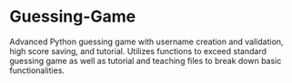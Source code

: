 # Guessing-Game
Advanced Python guessing game with username creation and validation, high score saving, and tutorial. Utilizes functions to exceed standard guessing game as well as tutorial and teaching files to break down basic functionalities. 
